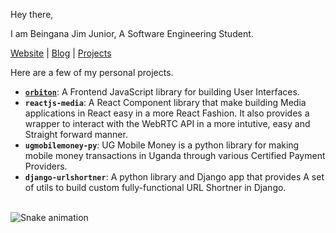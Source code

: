Hey there,

I am Beingana Jim Junior, A Software Engineering Student.

[Website](https://jim-junior.githib.io) | [Blog](https://jim-junior.github.io/#/blog) | [Projects](https://orbiton.js.org/open-ug)

Here are a few of my personal projects.


- **[`orbiton`](https://orbiton.js.org)**: A Frontend JavaScript library for building User Interfaces. 
- **`reactjs-media`**: A React Component library that make building Media applications in React easy in a more React Fashion. It also provides a wrapper to interact with the WebRTC API in a more intutive, easy and Straight forward manner.
- **`ugmobilemoney-py`**: UG Mobile Money is a python library for making mobile money transactions in Uganda through various Certified Payment Providers.
- **`django-urlshortner`**: A python library and Django app that provides A set of utils to build custom fully-functional URL Shortner in Django.




<br clear="both">
<img src="https://raw.githubusercontent.com/jim-junior/portfolio/output/snake.svg" alt="Snake animation" />
